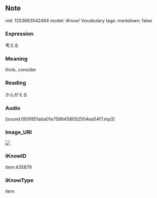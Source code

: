 ## Note
nid: 1253683542494
model: iKnow! Vocabulary
tags: 
markdown: false

### Expression
考える

### Meaning
think, consider

### Reading
かんがえる

### Audio
[sound:093f851aba01e7586458052504ea54f7.mp3]

### Image_URI
<img src="10726ce9572893070addd078f32ff329.jpg">

### iKnowID
item:435879

### iKnowType
item
